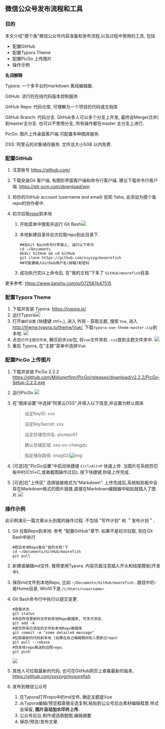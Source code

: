 ## 微信公众号发布流程和工具

### 目的

本文介绍"摸个鱼"微信公众号内容准备和发布流程,以及过程中使用的工具, 包括

- 配置GitHub
- 配置Typora Theme
- 配置PicGo 上传图片
- 操作示例

**名词解释**

Typora: 一个多平台的markdown 离线编辑器. 

GitHub: 流行的在线代码版本控制服务

GitHub Repo: 代码仓库, 可理解为一个项目的代码或文档库

GitHub Branch: 代码分支. GitHub多人可以多个分支上开发, 最终会Merge(合并)到master主分支. 也可以不使用分支, 所有操作都在master 主分支上进行. 

PicGo: 图片上传桌面客户端.可配置多种图床服务.

OSS: 阿里云的对象储存服务. 文件总大小5GB 以内免费.

### 配置GitHub

1. 注意账号 https://github.com/

2. 下载安装Git 客户端, 有图形界面客户端和命令行客户端. 建议下载命令行客户端. https://git-scm.com/download/win

3. 将你的GitHub account (username and email) 告知 Yaha, 会添加为摸个鱼 repo的协作者中.

4. 初次拉取[repo](https://github.com/ssyzyg/mooorefish)到本地

   1. 开始菜单中搜索并运行 Git Bash![](https://picrepo01.oss-cn-chengdu.aliyuncs.com/img/20200504232307.png)

   2. 本地新建目录并初次拉取repo到此目录下. 

      ```shell
      ##在Git Bash命令行界面上, 运行以下命令
      cd ~/Documents
      mkdir GitHub && cd GitHub
      git clone https://github.com/ssyzyg/mooorefish
      ##可能要输入GitHub用户名(邮箱)和密码
      ```

   3. 成功执行完以上命令后, 在"我的文档"下多了 `GitHub/moorefish`目录. 

更多参考: https://www.jianshu.com/p/072587b47515

### 配置Typora Theme

1. 下载并安装 Typora. https://typora.io/
2. 运行Typora![](https://picrepo01.oss-cn-chengdu.aliyuncs.com/img/20200504233923.png)
3. 打开`偏好设置` (快捷键 ctrl+,), 进入 外观 - 获取主题, 搜索 `Vue`, 进入 http://theme.typora.io/theme/Vue/, 下载`typora-vue-theme-master.zip`到本地.
   ![](https://picrepo01.oss-cn-chengdu.aliyuncs.com/img/20200504234139.png)
4. 点击`打开主题文件夹`, 解压前步zip包, 将`vue`文件夹和 `.css`放到主题文件夹中. 
   ![](https://picrepo01.oss-cn-chengdu.aliyuncs.com/img/20200504234727.png)
5. 重启 Typora, 在"主题"菜单中选择Vue. 



### 配置PicGo 上传图片

1. 下载并安装 PicGo 2.2.2 https://github.com/Molunerfinn/PicGo/releases/download/v2.2.2/PicGo-Setup-2.2.2.exe

2. 运行PicGo ![](https://picrepo01.oss-cn-chengdu.aliyuncs.com/img/20200504235725.png)

3. 在"图床设置"中选择"阿里云OSS",并填入以下信息,并设置为默认图床

   > 设定KeyID: xxx
   >
   > 设定KeySecret: xxx
   >
   > 设定存储空间名: picrepo01
   >
   > 确认存储区域: oss-cn-chengdu
   >
   > 指定储存路径: imag02/![img](https://cdn.nlark.com/yuque/0/2020/png/1205973/1588442896035-17783626-144e-415a-804c-3fb172f85210.png)

4. [可选]在"PicGo设置"中启动快捷键 `Ctrl+Alt+P` 快速上传.  当图片在系统剪切板中时(Ctrl+C,或者截图操作过后), 按下快捷键,秒级上传完成.

5. [可选]在"上传区" 选择链接格式为"Markdown". 上传完成后,系统粘贴板中会存在Markdown格式的图片链接,直接在Markdown编辑器中粘贴就插入了图片.![](https://picrepo01.oss-cn-chengdu.aliyuncs.com/img/20200505075151.png)

### 操作示例

此示例演示一篇文章从头到尾的操作过程. 不包括 "写作计划" 和 ＂发布计划＂．　

1. Git 拉取Repo到本地.  参考 "配置GitHub"章节. 如果不是初次拉取, 则在Git Bash中执行

   ```shell
   #假设本地Repo是在"我的文档"下
   cd ~/Documents/GitHub/moorefish
   git pull
   ```

2. 新建或编辑md文件, 推荐使用Typora.  内容页面注意插入开头和结尾模板(开发中).

3. 保存md文件到本地Repo, 比如 `~/Documents/GitHub/moorefish` .  路径中的`~` 是Home目录, Win10下是 `/c/Users/<username>`

4. Git Bash命令行中执行以提交变更. 

   ```shell
   #查看状态
   git status
   #添加所有更新的文件到本地Repo数据库, 可多次添加.
   git add -A
   #提交所有已添加的文件到本地Repo数据库
   git commit -m "some detailed message"
   #拉取最新的代码到本地 (如果在自己编辑期间有人更新过repo)
   git pull --rebase
   #将本地repo推送到远程repo. 
   git push
   ```

   ![](https://picrepo01.oss-cn-chengdu.aliyuncs.com/img/20200505083213.png)

5. 其他人可拉取最新的代码, 也可在GitHub网页上查看最新的版本, https://github.com/ssyzyg/mooorefish
6. 发布到微信公众号
   1. 在Typora打开repo中的md文件, 确定主题是Vue
   2. 从Typora编辑/预览框直接全选复制,粘贴到公众号后台素材编辑框里.样式会保留, **图片自动加水印并上传.**
   3. 公众号后台,制作或选取题图,编辑摘要
   4. 保存/预览/发布文章.
